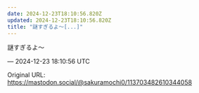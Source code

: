 ```yaml
---
date: 2024-12-23T18:10:56.820Z
updated: 2024-12-23T18:10:56.820Z
title: "謎すぎるよ〜[...]"
---
```


<p>謎すぎるよ〜</p>

&mdash; 2024-12-23 18:10:56 UTC

Original URL: https://mastodon.social/@sakuramochi0/113703482610344058
